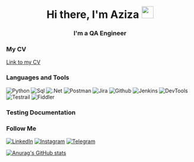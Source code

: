 <h1 align="center">Hi there, I'm Aziza
<img src="https://github.com/blackcater/blackcater/raw/main/images/Hi.gif" height="32"/></h1>
<h3 align="center">I'm a QA Engineer</h3>





### My CV
[Link to my CV](https://docs.google.com/document/d/1BSHWwWAINrF9BXXgALzn2ZiSJBXXZFxTNAK-jm_4-T8/edit?usp=sharing)

### Languages and Tools
![Python](https://img.shields.io/badge/-Python-000000?style=for-the-badge&logo=python&logoColor=3776A9)
![Sql](https://img.shields.io/badge/-Sql-000000?style=for-the-badge&logo=mysql&logoColor=EB6F01)
![.Net](https://img.shields.io/badge/-Framework-000000?style=for-the-badge&logo=.net&logoColor=512AD5)
![Postman](https://img.shields.io/badge/-Postman-000000?style=for-the-badge&logo=Postman&logoColor=FF6C37)
![Jira](https://img.shields.io/badge/-Jira-000000?style=for-the-badge&logo=Jira&logoColor=2680FD)
![Github](https://img.shields.io/badge/-Github-000000?style=for-the-badge&logo=Github&logoColor=FFFFFF)
![Jenkins](https://img.shields.io/badge/-Jenkins-000000?style=for-the-badge&logo=Jenkins&logoColor=FFFFFF)
![DevTools](https://img.shields.io/badge/DevTools-090909?style=for-the-badge&logo=googlechrome&logoColor=2674f2)
![Testrail](https://img.shields.io/badge/-Testrail-000000?style=for-the-badge&logo=Testrail&logoColor=FFFFFF)
![Fiddler](https://img.shields.io/badge/-Fiddler-000000?style=for-the-badge&logo=Fiddler&logoColor=FFFFFF)

### Testing Documentation 



### Follow Me
[![LinkedIn](https://img.shields.io/badge/-LinkedIn-000000?style=for-the-badge&logo=LinkedIn&logoColor=3776A9)](https://www.linkedin.com/in/aziza-usrv/)
[![Instagram](https://img.shields.io/badge/-Instagram-000000?style=for-the-badge&logo=Instagram&logoColor=CE2F75)](https://instagram.com/_azvzel_?igshid=YmMyMTA2M2Y=)
[![Telegram](https://img.shields.io/badge/-Telegram-000000?style=for-the-badge&logo=Telegram&logoColor=3776A9)](https://t.me/vasha_aziza)




[![Anurag's GitHub stats](https://github-readme-stats.vercel.app/api?username=Azazaello&show_icons=true&theme=tokyonight)](https://github.com/anuraghazra/github-readme-stats)